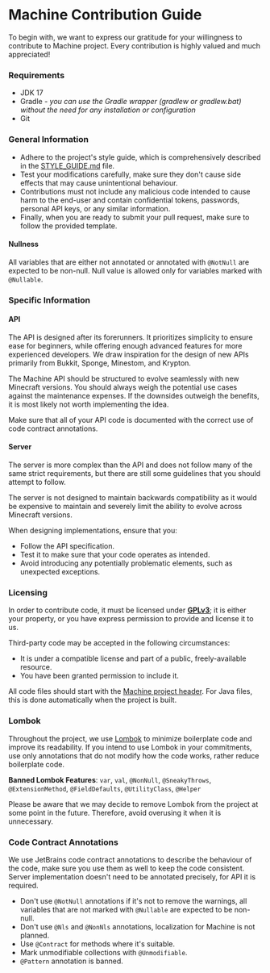 # Machine Contribution Guide
To begin with, we want to express our gratitude for your willingness to
contribute to Machine project. Every contribution is highly valued and
much appreciated!

### Requirements
- JDK 17
- Gradle - *you can use the Gradle wrapper (gradlew or gradlew.bat)
  without the need for any installation or configuration*
- Git

### General Information
- Adhere to the project's style guide, which is comprehensively
described in the [STYLE_GUIDE.md](STYLE_GUIDE.md) file.
- Test your modifications carefully, make sure they don't cause
side effects that may cause unintentional behaviour.
- Contributions must not include any malicious code intended to cause harm to
  the end-user and contain confidential tokens, passwords, personal API keys,
  or any similar information.
- Finally, when you are ready to submit your pull request, make
  sure to follow the provided template.

#### Nullness
All variables that are either not annotated or annotated with `@NotNull` are
expected to be non-null.
Null value is allowed only for variables marked with `@Nullable`.

### Specific Information

#### API
The API is designed after its forerunners. It prioritizes simplicity to
ensure ease for beginners, while offering enough advanced features for
more experienced developers. We draw inspiration for the design of new APIs
primarily from Bukkit, Sponge, Minestom, and Krypton.

The Machine API should be structured to evolve seamlessly
with new Minecraft versions. You should always weigh the potential use cases
against the maintenance expenses. If the downsides outweigh the
benefits, it is most likely not worth implementing the idea.

Make sure that all of your API code is documented with the correct use of code
contract annotations.

#### Server
The server is more complex than the API and does not follow many of the
same strict requirements, but there are still some guidelines
that you should attempt to follow.

The server is not designed to maintain backwards compatibility as it would
be expensive to maintain and severely limit the ability to evolve
across Minecraft versions.

When designing implementations, ensure that you:
- Follow the API specification.
- Test it to make sure that your code operates as intended.
- Avoid introducing any potentially problematic elements,
  such as unexpected exceptions.

### Licensing
In order to contribute code, it must be licensed under [**GPLv3**](LICENSE);
it is either your property, or you have express permission to provide
and license it to us.

Third-party code may be accepted in the following circumstances:
- It is under a compatible license and part of a public, freely-available resource.
- You have been granted permission to include it.

All code files should start with the [Machine project header](HEADER.txt).
For Java files, this is done automatically when the project is built.

### Lombok
Throughout the project, we use [Lombok](https://projectlombok.org/)
to minimize boilerplate code and improve its readability.
If you intend to use Lombok in your commitments, use only annotations
that do not modify how the code works, rather reduce boilerplate code.

**Banned Lombok Features**: `var`, `val`, `@NonNull`, `@SneakyThrows`,
`@ExtensionMethod`, `@FieldDefaults`, `@UtilityClass`, `@Helper`

Please be aware that we may decide to remove Lombok from the project
at some point in the future. Therefore, avoid overusing it when it is unnecessary.

### Code Contract Annotations
We use JetBrains code contract annotations to describe the behaviour of the code,
make sure you use them as well to keep the code consistent. Server implementation
doesn't need to be annotated precisely, for API it is required.

- Don't use `@NotNull` annotations if it's not to remove the warnings, all
  variables that are not marked with `@Nullable` are expected to be non-null.
- Don't use `@Nls` and `@NonNls` annotations, localization for Machine is not planned.
- Use `@Contract` for methods where it's suitable.
- Mark unmodifiable collections with `@Unmodifiable`.
- `@Pattern` annotation is banned.
